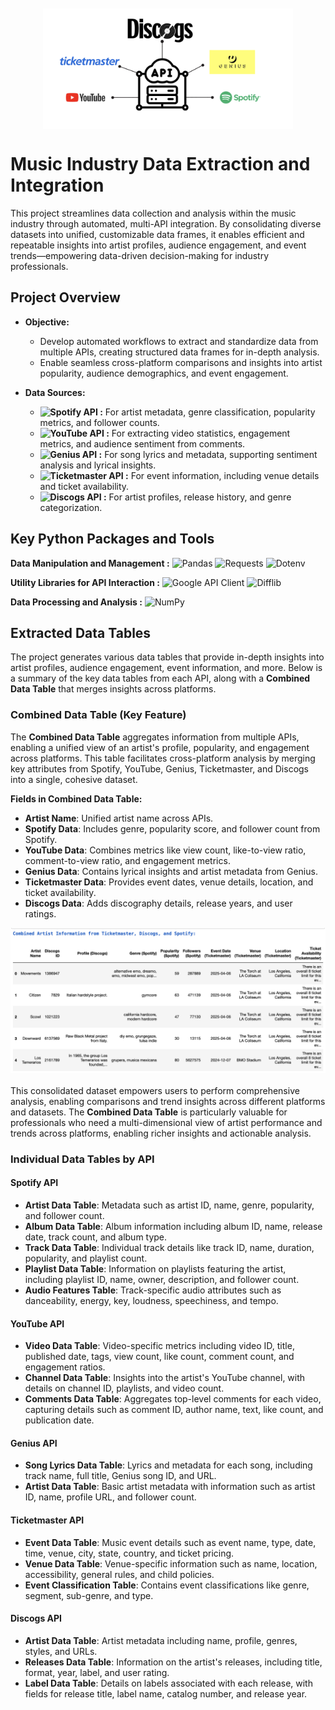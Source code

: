<img src="Assets/multi_api.png" alt="APIs" width="400" style="display: block; margin: 10px auto 20px auto;">

# Music Industry Data Extraction and Integration

This project streamlines data collection and analysis within the music industry through automated, multi-API integration. By consolidating diverse datasets into unified, customizable data frames, it enables efficient and repeatable insights into artist profiles, audience engagement, and event trends—empowering data-driven decision-making for industry professionals.

## Project Overview

- **Objective:**
  - Develop automated workflows to extract and standardize data from multiple APIs, creating structured data frames for in-depth analysis.
  - Enable seamless cross-platform comparisons and insights into artist popularity, audience demographics, and event engagement.
  
- **Data Sources:**
  - **![Spotify API](https://img.shields.io/badge/Spotify%20API-1DB954?style=flat-square&logo=spotify&logoColor=white) :** For artist metadata, genre classification, popularity metrics, and follower counts.
  - **![YouTube API](https://img.shields.io/badge/YouTube%20API-FF0000?style=flat-square&logo=youtube&logoColor=white) :** For extracting video statistics, engagement metrics, and audience sentiment from comments.
  - **![Genius API](https://img.shields.io/badge/Genius%20API-FFFF64?style=flat-square&logo=genius&logoColor=black) :** For song lyrics and metadata, supporting sentiment analysis and lyrical insights.
  - **![Ticketmaster API](https://img.shields.io/badge/Ticketmaster%20API-003366?style=flat-square&logo=ticketmaster&logoColor=white) :** For event information, including venue details and ticket availability.
  - **![Discogs API](https://img.shields.io/badge/Discogs%20API-333333?style=flat-square&logo=discogs&logoColor=white) :** For artist profiles, release history, and genre categorization.

## Key Python Packages and Tools

**Data Manipulation and Management :** ![Pandas](https://img.shields.io/badge/Pandas-150458?style=flat-square&logo=pandas&logoColor=white) ![Requests](https://img.shields.io/badge/Requests-20232A?style=flat-square&logo=python&logoColor=white) ![Dotenv](https://img.shields.io/badge/Dotenv-2CA5E0?style=flat-square&logo=python&logoColor=white)

**Utility Libraries for API Interaction :** ![Google API Client](https://img.shields.io/badge/Google%20API%20Client-4285F4?style=flat-square&logo=google&logoColor=white) ![Difflib](https://img.shields.io/badge/Difflib-3776AB?style=flat-square&logo=python&logoColor=white)

**Data Processing and Analysis :** ![NumPy](https://img.shields.io/badge/NumPy-013243?style=flat-square&logo=numpy&logoColor=white)


## Extracted Data Tables

The project generates various data tables that provide in-depth insights into artist profiles, audience engagement, event information, and more. Below is a summary of the key data tables from each API, along with a **Combined Data Table** that merges insights across platforms.

### Combined Data Table (Key Feature)
The **Combined Data Table** aggregates information from multiple APIs, enabling a unified view of an artist's profile, popularity, and engagement across platforms. This table facilitates cross-platform analysis by merging key attributes from Spotify, YouTube, Genius, Ticketmaster, and Discogs into a single, cohesive dataset.

**Fields in Combined Data Table:**
- **Artist Name**: Unified artist name across APIs.
- **Spotify Data**: Includes genre, popularity score, and follower count from Spotify.
- **YouTube Data**: Combines metrics like view count, like-to-view ratio, comment-to-view ratio, and engagement metrics.
- **Genius Data**: Contains lyrical insights and artist metadata from Genius.
- **Ticketmaster Data**: Provides event dates, venue details, location, and ticket availability.
- **Discogs Data**: Adds discography details, release years, and user ratings.

<img src="Assets/combined_table.png" alt="APIs" width="800" style="display: block; margin: 10px auto 20px auto;">

This consolidated dataset empowers users to perform comprehensive analysis, enabling comparisons and trend insights across different platforms and datasets. The **Combined Data Table** is particularly valuable for professionals who need a multi-dimensional view of artist performance and trends across platforms, enabling richer insights and actionable analysis.


### Individual Data Tables by API

#### Spotify API
- **Artist Data Table**: Metadata such as artist ID, name, genre, popularity, and follower count.
- **Album Data Table**: Album information including album ID, name, release date, track count, and album type.
- **Track Data Table**: Individual track details like track ID, name, duration, popularity, and playlist count.
- **Playlist Data Table**: Information on playlists featuring the artist, including playlist ID, name, owner, description, and follower count.
- **Audio Features Table**: Track-specific audio attributes such as danceability, energy, key, loudness, speechiness, and tempo.

#### YouTube API
- **Video Data Table**: Video-specific metrics including video ID, title, published date, tags, view count, like count, comment count, and engagement ratios.
- **Channel Data Table**: Insights into the artist's YouTube channel, with details on channel ID, playlists, and video count.
- **Comments Data Table**: Aggregates top-level comments for each video, capturing details such as comment ID, author name, text, like count, and publication date.

#### Genius API
- **Song Lyrics Data Table**: Lyrics and metadata for each song, including track name, full title, Genius song ID, and URL.
- **Artist Data Table**: Basic artist metadata with information such as artist ID, name, profile URL, and follower count.

#### Ticketmaster API
- **Event Data Table**: Music event details such as event name, type, date, time, venue, city, state, country, and ticket pricing.
- **Venue Data Table**: Venue-specific information such as name, location, accessibility, general rules, and child policies.
- **Event Classification Table**: Contains event classifications like genre, segment, sub-genre, and type.

#### Discogs API
- **Artist Data Table**: Artist metadata including name, profile, genres, styles, and URLs.
- **Releases Data Table**: Information on the artist's releases, including title, format, year, label, and user rating.
- **Label Data Table**: Details on labels associated with each release, with fields for release title, label name, catalog number, and release year.

